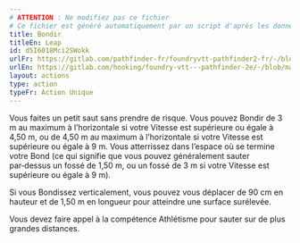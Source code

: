 ```yaml
---
# ATTENTION : Ne modifiez pas ce fichier
# Ce fichier est généré automatiquement par un script d'après les données du module Foundry VTT officiel et de sa traduction
title: Bondir
titleEn: Leap
id: d5I6018Mci2SWokk
urlFr: https://gitlab.com/pathfinder-fr/foundryvtt-pathfinder2-fr/-/blob/master/data/actions/d5I6018Mci2SWokk.htm
urlEn: https://gitlab.com/hooking/foundry-vtt---pathfinder-2e/-/blob/master/packs/data/actions.db/leap.json
layout: actions
type: action
typeFr: Action Unique
---
```

Vous faites un petit saut sans prendre de risque. Vous pouvez Bondir de 3 m au maximum à l’horizontale si votre Vitesse est supérieure ou égale à 4,50 m, ou de 4,50 m au maximum à l’horizontale si votre Vitesse est supérieure ou égale à 9 m. Vous atterrissez dans l’espace où se termine votre Bond (ce qui signifie que vous pouvez généralement sauter par‑dessus un fossé de 1,50 m, ou un fossé de 3 m si votre Vitesse est supérieure ou égale à 9 m).

Si vous Bondissez verticalement, vous pouvez vous déplacer de 90 cm en hauteur et de 1,50 m en longueur pour atteindre une surface surélevée.

Vous devez faire appel à la compétence Athlétisme pour sauter sur de plus grandes distances.
